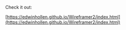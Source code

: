 Check it out:

[https://edwinhollen.github.io/Wireframer2/index.html](https://edwinhollen.github.io/Wireframer2/index.html)
